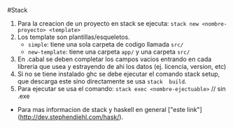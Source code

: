 #Stack

1. Para la creacion de un proyecto en stack se ejecuta:
	`stack new <nombre-proyecto> <template>` 
2. Los template son plantillas/esqueletos. 
	* `simple`: tiene una sola carpeta de codigo llamada `src/`
	* `new-template`: tiene una carpeta `app/` y una carpeta `src/`
3. En .cabal se deben completar los campos vacios entrando en cada libreria que usea y estrayendo de ahi los datos (ej. 
licencia, version, etc)
4. Si no se tiene instalado ghc se debe ejecutar el comando stack setup, que descarga este sino directamente se usa `stack 
build`.
5. Para ejecutar se usa el comando:
	`stack exec <nombre-ejectuable>` // sin .exe

 
- Para mas informacion de stack y haskell en general ["este link"] (http://dev.stephendiehl.com/hask/).
